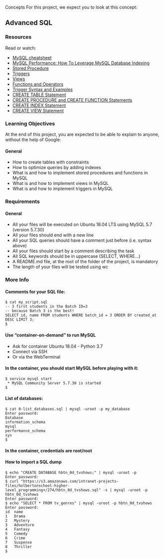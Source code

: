 Concepts
For this project, we expect you to look at this concept:

## Advanced SQL

### Resources
Read or watch:
- [MySQL cheatsheet](https://example.com/mysql-cheatsheet)
- [MySQL Performance: How To Leverage MySQL Database Indexing](https://example.com/mysql-performance)
- [Stored Procedure](https://example.com/stored-procedure)
- [Triggers](https://example.com/triggers)
- [Views](https://example.com/views)
- [Functions and Operators](https://example.com/functions-operators)
- [Trigger Syntax and Examples](https://example.com/trigger-syntax)
- [CREATE TABLE Statement](https://example.com/create-table)
- [CREATE PROCEDURE and CREATE FUNCTION Statements](https://example.com/create-procedure-function)
- [CREATE INDEX Statement](https://example.com/create-index)
- [CREATE VIEW Statement](https://example.com/create-view)

### Learning Objectives
At the end of this project, you are expected to be able to explain to anyone, without the help of Google:

#### General
- How to create tables with constraints
- How to optimize queries by adding indexes
- What is and how to implement stored procedures and functions in MySQL
- What is and how to implement views in MySQL
- What is and how to implement triggers in MySQL

### Requirements
#### General
- All your files will be executed on Ubuntu 18.04 LTS using MySQL 5.7 (version 5.7.30)
- All your files should end with a new line
- All your SQL queries should have a comment just before (i.e. syntax above)
- All your files should start by a comment describing the task
- All SQL keywords should be in uppercase (SELECT, WHERE…)
- A README.md file, at the root of the folder of the project, is mandatory
- The length of your files will be tested using wc

### More Info
#### Comments for your SQL file:
```
$ cat my_script.sql
-- 3 first students in the Batch ID=3
-- because Batch 3 is the best!
SELECT id, name FROM students WHERE batch_id = 3 ORDER BY created_at DESC LIMIT 3;
$
```

#### Use “container-on-demand” to run MySQL
- Ask for container Ubuntu 18.04 - Python 3.7
- Connect via SSH
- Or via the WebTerminal

#### In the container, you should start MySQL before playing with it:
```
$ service mysql start
 * MySQL Community Server 5.7.30 is started
$
```

#### List of databases:
```
$ cat 0-list_databases.sql | mysql -uroot -p my_database
Enter password: 
Database
information_schema
mysql
performance_schema
sys
$
```

#### In the container, credentials are root/root

#### How to import a SQL dump
```
$ echo "CREATE DATABASE hbtn_0d_tvshows;" | mysql -uroot -p
Enter password: 
$ curl "https://s3.amazonaws.com/intranet-projects-files/holbertonschool-higher-level_programming+/274/hbtn_0d_tvshows.sql" -s | mysql -uroot -p hbtn_0d_tvshows
Enter password: 
$ echo "SELECT * FROM tv_genres" | mysql -uroot -p hbtn_0d_tvshows
Enter password: 
id  name
1   Drama
2   Mystery
3   Adventure
4   Fantasy
5   Comedy
6   Crime
7   Suspense
8   Thriller
$
```